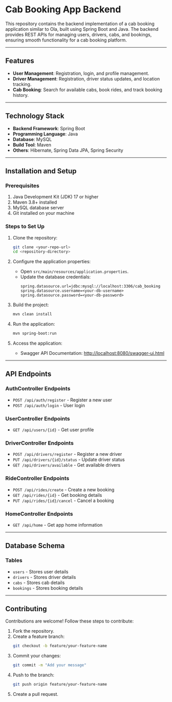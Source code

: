 
# Cab Booking App Backend

This repository contains the backend implementation of a cab booking application similar to Ola, built using Spring Boot and Java. The backend provides REST APIs for managing users, drivers, cabs, and bookings, ensuring smooth functionality for a cab booking platform.

---

## Features

- **User Management**: Registration, login, and profile management.
- **Driver Management**: Registration, driver status updates, and location tracking.
- **Cab Booking**: Search for available cabs, book rides, and track booking history.

---

## Technology Stack

- **Backend Framework**: Spring Boot
- **Programming Language**: Java
- **Database**: MySQL
- **Build Tool**: Maven
- **Others**: Hibernate, Spring Data JPA, Spring Security

---

## Installation and Setup

### Prerequisites

1. Java Development Kit (JDK) 17 or higher
2. Maven 3.8+ installed
3. MySQL database server
4. Git installed on your machine

### Steps to Set Up

1. Clone the repository:
    ```bash
    git clone <your-repo-url>
    cd <repository-directory>
    ```

2. Configure the application properties:
    - Open `src/main/resources/application.properties`.
    - Update the database credentials:
      ```properties
      spring.datasource.url=jdbc:mysql://localhost:3306/cab_booking
      spring.datasource.username=<your-db-username>
      spring.datasource.password=<your-db-password>
      ```

3. Build the project:
    ```bash
    mvn clean install
    ```

4. Run the application:
    ```bash
    mvn spring-boot:run
    ```

5. Access the application:
    - Swagger API Documentation: [http://localhost:8080/swagger-ui.html](http://localhost:8080/swagger-ui.html)

---

## API Endpoints

### AuthController Endpoints
- `POST /api/auth/register` - Register a new user
- `POST /api/auth/login` - User login

### UserController Endpoints
- `GET /api/users/{id}` - Get user profile

### DriverController Endpoints
- `POST /api/drivers/register` - Register a new driver
- `PUT /api/drivers/{id}/status` - Update driver status
- `GET /api/drivers/available` - Get available drivers

### RideController Endpoints
- `POST /api/rides/create` - Create a new booking
- `GET /api/rides/{id}` - Get booking details
- `PUT /api/rides/{id}/cancel` - Cancel a booking

### HomeController Endpoints
- `GET /api/home` - Get app home information

---

## Database Schema

### Tables
- `users` - Stores user details
- `drivers` - Stores driver details
- `cabs` - Stores cab details
- `bookings` - Stores booking details



---

## Contributing

Contributions are welcome! Follow these steps to contribute:

1. Fork the repository.
2. Create a feature branch:
   ```bash
   git checkout -b feature/your-feature-name
   ```
3. Commit your changes:
   ```bash
   git commit -m "Add your message"
   ```
4. Push to the branch:
   ```bash
   git push origin feature/your-feature-name
   ```
5. Create a pull request.
